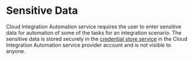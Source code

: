 <!-- loio02563cadeb884d0fa2b151ed0d869240 -->

# Sensitive Data

Cloud Integration Automation service requires the user to enter sensitive data for automation of some of the tasks for an integration scenario. The sensitive data is stored securely in the [credential store service](https://help.sap.com/viewer/601525c6e5604e4192451d5e7328fa3c/Cloud/en-US/02e8f7d1016740b8adf68690f36df142.html) in the Cloud Integration Automation service provider account and is not visible to anyone.

